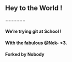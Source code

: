 ## Hey to the World !
=======
#### We’re trying git at School !
#### With the fabulous @Nek-  <3.
#### Forked by Nobody

